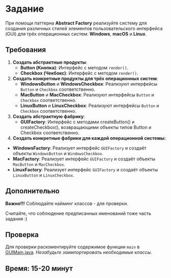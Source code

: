 # Задание

При помощи паттерна **Abstract Factory** реализуйте систему для создания различных стилей элементов пользовательского
интерфейса (GUI) для трёх операционных систем: **Windows**, **macOS** и **Linux**.

## Требования

1. **Создать абстрактные продукты**:
    - **Button (Кнопка)**: Интерфейс с методом ```render()```.
    - **Checkbox (Чекбокс)**: Интерфейс с методом ```render()```.
2. **Создать конкретные продукты для трёх операционных систем**:
    - **WindowsButton** и **WindowsCheckbox**: Реализуют интерфейсы ```Button``` и ```Checkbox``` соответственно.
    - **MacButton** и **MacCheckbox**: Реализуют интерфейсы ```Button``` и ```Checkbox``` соответственно.
    - **LinuxButton** и **LinuxCheckbox**: Реализуют интерфейсы ```Button``` и ```Checkbox``` соответственно.
3. **Создать абстрактную фабрику**:
    - **GUIFactory**: Интерфейс с методами createButton() и createCheckbox(), возвращающими объекты типов Button и
      Checkbox соответственно.
4. **Создать конкретные фабрики для каждой операционной системы:**
- **WindowsFactory**: Реализует интерфейс ```GUIFactory``` и создаёт объекты ```WindowsButton``` и ```WindowsCheckbox```.
- **MacFactory**: Реализует интерфейс ```GUIFactory``` и создаёт объекты ```MacButton``` и ```MacCheckbox```.
- **LinuxFactory**: Реализует интерфейс ```GUIFactory``` и создаёт объекты ```LinuxButton``` и ```LinuxCheckbox```.

## Дополнительно

**Важно!!!** Соблюдайте найминг классов - для проверки.

Считайте, что соблюдение предписанных именований тоже часть задания :)

## Проверка

Для проверки раскоментируйте содержимое функции ```main``` в [GUIMain.java](GUIMain.java).
_Незабудьте заимпортировать необходимые классы._

## Время: 15-20 минут
